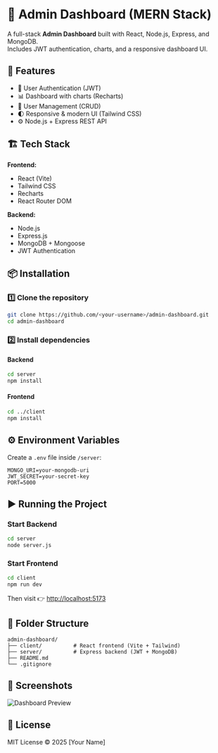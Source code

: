 # 🧭 Admin Dashboard (MERN Stack)

A full-stack **Admin Dashboard** built with React, Node.js, Express, and MongoDB.  
Includes JWT authentication, charts, and a responsive dashboard UI.

## 🚀 Features
- 🔐 User Authentication (JWT)
- 📊 Dashboard with charts (Recharts)
- 👥 User Management (CRUD)
- 🌓 Responsive & modern UI (Tailwind CSS)
- ⚙️ Node.js + Express REST API

## 🏗️ Tech Stack

**Frontend:**
- React (Vite)
- Tailwind CSS
- Recharts
- React Router DOM

**Backend:**
- Node.js
- Express.js
- MongoDB + Mongoose
- JWT Authentication

## 📦 Installation

### 1️⃣ Clone the repository
```bash
git clone https://github.com/<your-username>/admin-dashboard.git
cd admin-dashboard
```

### 2️⃣ Install dependencies

#### Backend
```bash
cd server
npm install
```

#### Frontend
```bash
cd ../client
npm install
```

## ⚙️ Environment Variables
Create a `.env` file inside `/server`:
```
MONGO_URI=your-mongodb-uri
JWT_SECRET=your-secret-key
PORT=5000
```

## ▶️ Running the Project

### Start Backend
```bash
cd server
node server.js
```

### Start Frontend
```bash
cd client
npm run dev
```

Then visit 👉 [http://localhost:5173](http://localhost:5173)

## 🧱 Folder Structure
```
admin-dashboard/
├── client/          # React frontend (Vite + Tailwind)
├── server/          # Express backend (JWT + MongoDB)
├── README.md
└── .gitignore
```

## 📸 Screenshots
![Dashboard Preview](./preview.png)

## 📄 License
MIT License © 2025 [Your Name]
